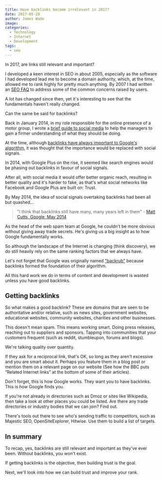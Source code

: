 ```yaml
---
title: Have backlinks become irrelevant in 2017?
date: 2017-05-29
author: James Wade
image: 
categories:
  - Technology
  - Internet
  - Development
tags:
  - seo
---
```


In 2017, are links still relevant and important?

I developed a keen interest in SEO in about 2005, especially as the software I had developed lead me to become a domain authority, which, at the time, allowed me to rank highly for pretty much anything. By 2007 I had written an [SEO FAQ](/seo-faq/) to address some of the common concerns raised by users.

A lot has changed since then, yet it's interesting to see that the fundamentals haven't really changed.

Can the same be said for backlinks?

<!--more-->

Back in January 2014, in my role responsible for the online presence of a motor group, I wrote a [brief guide to social media](https://www.slideshare.net/slideshow/embed_code/key/rR3eJtubTJUM8M) to help the managers to gain a firmer understanding of what they should be doing.

At the time, although [backlinks have always important to Google's algorithm](https://www.google.com/patents/US6285999), it was thought that the importance would be replaced with social signals.

In 2014, with Google Plus on the rise, it seemed like search engines would be phasing out backlinks in favour of social signals.

After all, with social media it would offer better organic reach, resulting in better quality and it's harder to fake, as that's what social networks like Facebook and Google Plus are built on: Trust.

By May 2014, the idea of social signals overtaking backlinks had been all but quashed...

   > "I think that backlinks still have many, many years left in them" - [Matt Cutts, Google, May 2014](https://www.youtube.com/watch?v=iC5FDzUh0P4)

As the head of the web spam team at Google, he couldn't be more obvious without giving away trade secrets. He's giving us a big insight as to how Google fundamentally works.

So although the landscape of the Internet is changing (think discovery), we do still heavily rely on the same ranking factors that we always have.

Let's not forget that Google was originally named ["backrub"](https://web.archive.org/web/19971210065425/http://backrub.stanford.edu/backrub.html) because backlinks formed the foundation of their algorithm.

All this hard work we do in terms of content and development is wasted unless you have good backlinks.

## Getting backlinks

So what makes a good backlink? These are domains that are seen to be authoritative and/or relative, such as news sites, government websites, educational websites, community websites, charities and other businesses.
 
This doesn't mean spam. This means working smart. Doing press releases, reaching out to suppliers and sponsors. Tapping into communities that your customers frequent (such as reddit, stumbleupon, forums and blogs).

We're talking quality over quantity.
 
If they ask for a reciprocal link, that's OK, so long as they aren't excessive and you are smart about it. Perhaps you feature them in a blog post or mention them on a relevant page on our website (See how the BBC puts “Related Internet links” at the bottom of some of their articles).

Don't forget, this is how Google works. They want you to have backlinks. This is how Google finds you.
 
If you're not already in directories such as Dmoz or sites like Wikipedia, then take a look at other places you could be listed. Are there any trade directories or industry bodies that we can join? Find out.
 
There's tools out there to see who's sending traffic to competitors, such as Majestic SEO, OpenSiteExplorer, Hitwise. Use them to build a list of targets.

## In summary

To recap, yes, backlinks are still relevant and important as they've ever been. Without backlinks, you won't exist.

If getting backlinks is the objective, then building trust is the goal.

Next, we'll look into how we can build trust and improve your rank.